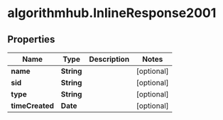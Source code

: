 # algorithmhub.InlineResponse2001

## Properties
Name | Type | Description | Notes
------------ | ------------- | ------------- | -------------
**name** | **String** |  | [optional] 
**sid** | **String** |  | [optional] 
**type** | **String** |  | [optional] 
**timeCreated** | **Date** |  | [optional] 


